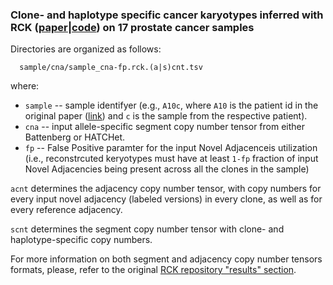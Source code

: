 ### Clone- and haplotype specific cancer karyotypes inferred with RCK ([paper](https://www.biorxiv.org/content/10.1101/560839v1)|[code](https://github.com/aganezov/RCK)) on 17 prostate cancer samples

Directories are organized as follows:

````
  sample/cna/sample_cna-fp.rck.(a|s)cnt.tsv
````

where:
* `sample` -- sample identifyer (e.g., `A10c`, where `A10` is the patient id in the original paper ([link](https://www.nature.com/articles/nature14347)) and `c` is the sample from the respective patient).
* `cna`    -- input allele-specific segment copy number tensor from either Battenberg or HATCHet.
* `fp`     -- False Positive paramter for the input Novel Adjacenceis utilization (i.e., reconstrcuted keryotypes must have at least `1-fp` fraction of input Novel Adjacencies being present across all the clones in the sample)

`acnt` determines the adjacency copy number tensor, with copy numbers for every input novel adjacency (labeled versions) in every clone, as well as for every reference adjacency.

`scnt` determines the segment copy number tensor with clone- and haplotype-specific copy numbers.

For more information on both segment and adjacency copy number tensors formats, please, refer to the original [RCK repository "results" section](https://github.com/aganezov/RCK#results).

